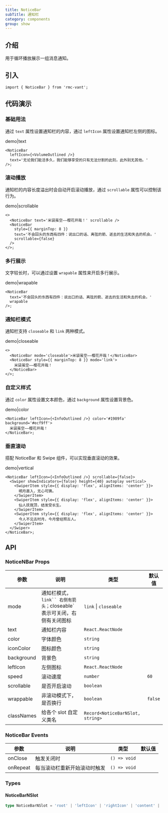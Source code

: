 ```yaml
---
title: NoticeBar
subTitle: 通知栏
category: components
group: show
---
```


## 介绍

用于循环播放展示一组消息通知。

## 引入

```tsx
import { NoticeBar } from 'rmc-vant';
```

## 代码演示

### 基础用法

通过 `text` 属性设置通知栏的内容，通过 `leftIcon` 属性设置通知栏左侧的图标。

demo|text

```tsx
<NoticeBar
  leftIcon={<VolumeOutlined />}
  text='无论我们能活多久，我们能够享受的只有无法分割的此刻，此外别无其他。'
/>;
```

### 滚动播放

通知栏的内容长度溢出时会自动开启滚动播放，通过 `scrollable` 属性可以控制该行为。

demo|scrollable

```tsx
<>
  <NoticeBar text='米袋虽空——樱花开哉！' scrollable />
  <NoticeBar
    style={{ marginTop: 8 }}
    text='不会回头的东西有四件：说出口的话、离弦的箭、逝去的生活和失去的机会。'
    scrollable={false}
  />
</>;
```

### 多行展示

文字较长时，可以通过设置 `wrapable` 属性来开启多行展示。

demo|wrapable

```tsx
<NoticeBar
  text='不会回头的东西有四件：说出口的话、离弦的箭、逝去的生活和失去的机会。'
  wrapable
/>;
```

### 通知栏模式

通知栏支持 `closeable` 和 `link` 两种模式。

demo|closeable

```tsx
<>
  <NoticeBar mode='closeable'>米袋虽空——樱花开哉！</NoticeBar>
  <NoticeBar style={{ marginTop: 8 }} mode='link'>
    米袋虽空——樱花开哉！
  </NoticeBar>
</>;
```

### 自定义样式

通过 `color` 属性设置文本颜色，通过 `background` 属性设置背景色。

demo|color

```tsx
<NoticeBar leftIcon={<InfoOutlined />} color='#1989fa' background='#ecf9ff'>
  米袋虽空——樱花开哉！
</NoticeBar>;
```

### 垂直滚动

搭配 NoticeBar 和 Swipe 组件，可以实现垂直滚动的效果。

demo|vertical

```tsx
<NoticeBar leftIcon={<InfoOutlined />} scrollable={false}>
  <Swiper showIndicators={false} height={40} autoplay vertical>
    <SwiperItem style={{ display: 'flex', alignItems: 'center' }}>
      明月直入，无心可猜。
    </SwiperItem>
    <SwiperItem style={{ display: 'flex', alignItems: 'center' }}>
      仙人抚我顶，结发受长生。
    </SwiperItem>
    <SwiperItem style={{ display: 'flex', alignItems: 'center' }}>
      今人不见古时月，今月曾经照古人。
    </SwiperItem>
  </Swiper>
</NoticeBar>;
```

## API

### NoticeNBar Props

| 参数 | 说明 | 类型 | 默认值 |
| --- | --- | --- | --- |
| mode | 通知栏模式，`link`` 右侧有箭头；`closeable` 表示可关闭，右侧有关闭图标 | `link` \| `closeable` |  |
| text | 通知栏内容 | `React.ReactNode` |  |
| color | 字体颜色 | `string` |  |
| iconColor | 图标颜色 | `string` |  |
| background | 背景色 | `string` |  |
| leftIcon | 左侧图标 | `React.ReactNode` |  |
| speed | 滚动速度 | `number` | `60` |
| scrollable | 是否开启滚动 | `boolean` |  |
| wrappable | 非滚动模式下，是否换行 | `boolean` | `false` |
| classNames | 给各个 slot 自定义类名 | `Record<NoticeBarNSlot, string>` |  |

### NoticeBar Events

| 参数     | 说明                         | 类型         | 默认值 |
| -------- | ---------------------------- | ------------ | ------ |
| onClose  | 触发关闭时                   | `() => void` |        |
| onRepeat | 每当滚动栏重新开始滚动时触发 | `() => void` |        |

### Types

#### NoticeBarNSlot

```ts
type NoticeBarNSlot = 'root' | 'leftIcon' | 'rightIcon' | 'content' | 'closeIcon';
```
